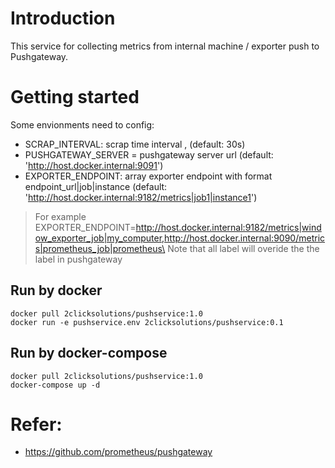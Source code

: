 # Introduction
This service for collecting metrics from internal machine / exporter push to Pushgateway.
# Getting started

Some envionments need to config:
- SCRAP_INTERVAL: scrap time interval ,                                                 (default: 30s)
- PUSHGATEWAY_SERVER = pushgateway server url                                           (default: 'http://host.docker.internal:9091')
- EXPORTER_ENDPOINT: array exporter endpoint with format endpoint_url|job|instance      (default: 'http://host.docker.internal:9182/metrics|job1|instance1')
> For example EXPORTER_ENDPOINT=http://host.docker.internal:9182/metrics|window_exporter_job|my_computer,http://host.docker.internal:9090/metrics|prometheus_job|prometheus\
> Note that all label will overide the the label in pushgateway
## Run by docker
```
docker pull 2clicksolutions/pushservice:1.0
docker run -e pushservice.env 2clicksolutions/pushservice:0.1
```
## Run by docker-compose
```
docker pull 2clicksolutions/pushservice:1.0
docker-compose up -d

```
# Refer:
- https://github.com/prometheus/pushgateway
